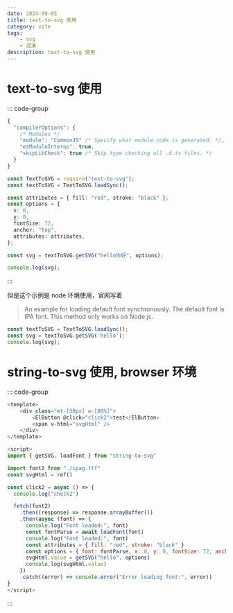 ```yaml
---
date: 2024-09-05
title: text-to-svg 使用
category: vite
tags:
    - svg
    - 混淆
description: text-to-svg 使用
---
```


# text-to-svg 使用

::: code-group 
```javascript [tsconfig.json]
{
  "compilerOptions": {
    /* Modules */
    "module": "CommonJS" /* Specify what module code is generated. */,
    "esModuleInterop": true,
    "skipLibCheck": true /* Skip type checking all .d.ts files. */
  }
}
```

``` typescript [testFont.ts]
const TextToSVG = require("text-to-svg");
const textToSVG = TextToSVG.loadSync();

const attributes = { fill: "red", stroke: "black" };
const options = {
  x: 0,
  y: 0,
  fontSize: 72,
  anchor: "top",
  attributes: attributes,
};

const svg = textToSVG.getSVG("hello你好", options);

console.log(svg);
```
:::

但是这个示例是 node 环境使用，官网写着
> An example for loading default font synchronously. The default font is IPA font. This method only works on Node.js.

```javascript
const textToSVG = TextToSVG.loadSync();
const svg = textToSVG.getSVG('hello');
console.log(svg);
```

# string-to-svg 使用, browser 环境

::: code-group

```javascript [index.vue]
<template>
    <div class="mt-[50px] w-[80%]">
        <ElButton @click="click2">test</ElButton>
        <span v-html="svgHtml" />
    </div>
</template>

<script>
import { getSVG, loadFont } from "string-to-svg"

import font2 from "./ipag.ttf"
const svgHtml = ref()

const click2 = async () => {
  console.log("check2")

  fetch(font2)
    .then((response) => response.arrayBuffer())
    .then(async (font) => {
      console.log("Font loaded:", font)
      const fontParse = await loadFont(font)
      console.log("Font loaded:", font)
      const attributes = { fill: "red", stroke: "black" }
      const options = { font: fontParse, x: 0, y: 0, fontSize: 72, anchor: "top", attributes }
      svgHtml.value = getSVG("hello", options)
      console.log(svgHtml.value)
    })
    .catch((error) => console.error("Error loading font:", error))
}
</script>
```

:::
